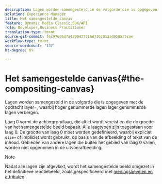 ```yaml
---
description: Lagen worden samengesteld in de volgorde die is opgegeven met de opdracht layer=, waarbij hoger genummerde lagen lager genummerde lagen verbergen.
solution: Experience Manager
title: Het samengestelde canvas
feature: Dynamic Media Classic,SDK/API
role: Developer,Business Practitioner
translation-type: tm+mt
source-git-commit: f6c97606d7a4209427316d7367013ad9585a5cae
workflow-type: tm+mt
source-wordcount: '137'
ht-degree: 0%

---
```



# Het samengestelde canvas{#the-compositing-canvas}

Lagen worden samengesteld in de volgorde die is opgegeven met de opdracht layer=, waarbij hoger genummerde lagen lager genummerde lagen verbergen.

Laag 0 vormt de achtergrondlaag, die altijd wordt vereist en die de grootte van het samengestelde beeld bepaalt. Alle laagtypen zijn toegestaan voor laag 0. De grootte van laag 0 moet worden gedefinieerd, waarbij expliciet `size=` of impliciet wordt gebruikt, op basis van de afbeelding of tekst van de inhoud. Gebieden van andere lagen die buiten het gebied van laag 0 vallen, worden niet opgenomen in de uitvoerafbeelding.

>[!NOTE]
>
>Nadat alle lagen zijn afgevlakt, wordt het samengestelde beeld omgezet in het definitieve reactiebeeld, zoals gespecificeerd met [meningsbevelen en attributen](../../../../../../is-api/http-ref/image-serving-api-ref/c-http-protocol-reference/c-syntax-and-features/c-command-overview/r-view-commands-and-attributes.md#reference-8b3d637d080a47a4ba669a7f0de2ba90).

